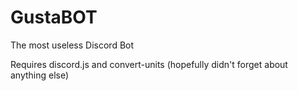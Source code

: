 # GustaBOT
The most useless Discord Bot

Requires discord.js and convert-units
(hopefully didn't forget about anything else)
